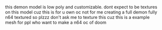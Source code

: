 this demon model is low poly and customizable. dont expect to be textures on this model cuz this is for u own oc not for me creating a full demon fully n64 textured so plzzz don't ask me to texture this cuz this is a example mesh for ppl who want to make a n64 oc of doom
